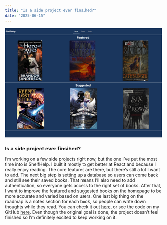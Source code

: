 ```yaml
---
title: "Is a side project ever finsihed?"
date: "2025-06-15"
---
```


![ShelfHelp](../images/shelfHelp.png)

### Is a side project ever finsihed?

I’m working on a few side projects right now, but the one I’ve put the most time into is ShelfHelp. I built it mostly to get better at React and because I really enjoy reading. The core features are there, but there’s still a lot I want to add.
The next big step is setting up a database so users can come back and still see their saved books. That means I’ll also need to add authentication, so everyone gets access to the right set of books. After that, I want to improve the featured and suggested books on the homepage to be more accurate and varied based on users. One last big thing on the roadmap is a notes section for each book, so people can write down thoughts while they read.
You can check it out [here](https://shelfhelper.netlify.app/), or see the code on my GitHub [here](https://github.com/MunseeLogan-FS/ShelfHelp). Even though the original goal is done, the project doesn’t feel finished so I’m definitely excited to keep working on it.
